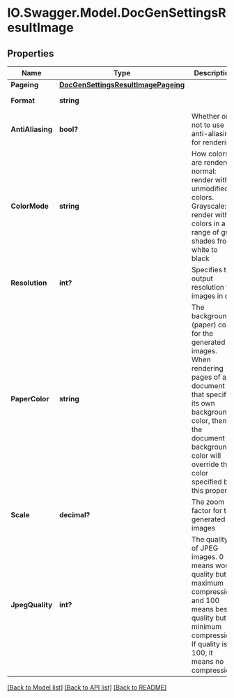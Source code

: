 # IO.Swagger.Model.DocGenSettingsResultImage
## Properties

Name | Type | Description | Notes
------------ | ------------- | ------------- | -------------
**Pageing** | [**DocGenSettingsResultImagePageing**](DocGenSettingsResultImagePageing.md) |  | [optional] 
**Format** | **string** |  | [optional] [default to FormatEnum.PngEnum]
**AntiAliasing** | **bool?** | Whether or not to use anti-aliasing for rendering | [optional] [default to true]
**ColorMode** | **string** | How colors are rendered. normal: render with unmodified colors. Grayscale: render with colors in a range of gray shades from white to black | [optional] [default to ColorModeEnum.NormalEnum]
**Resolution** | **int?** | Specifies the output resolution for images in dpi | [optional] 
**PaperColor** | **string** | The background (paper) color for the generated images. When rendering pages of a document that specifies its own background color, then the document background color will override the color specified by this property | [optional] [default to "white"]
**Scale** | **decimal?** | The zoom factor for the generated images | [optional] 
**JpegQuality** | **int?** | The quality of JPEG images. 0 means worst quality but maximum compression and 100 means best quality but minimum compression. If quality is 100, it means no compression | [optional] 

[[Back to Model list]](../README.md#documentation-for-models) [[Back to API list]](../README.md#documentation-for-api-endpoints) [[Back to README]](../README.md)

